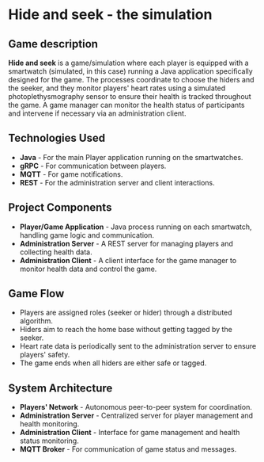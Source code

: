 # Hide and seek - the simulation

## Game description

**Hide and seek** is a game/simulation where each player is equipped with a smartwatch (simulated, in this case) running a Java application specifically designed for the game. The processes coordinate to choose the hiders and the seeker, and they monitor players' heart rates using a simulated photoplethysmography sensor to ensure their health is tracked throughout the game. A game manager can monitor the health status of participants and intervene if necessary via an administration client.

## Technologies Used

- **Java** - For the main Player application running on the smartwatches.
- **gRPC** - For communication between players.
- **MQTT** - For game notifications.
- **REST** - For the administration server and client interactions.

## Project Components

- **Player/Game Application** - Java process running on each smartwatch, handling game logic and communication.
- **Administration Server** - A REST server for managing players and collecting health data.
- **Administration Client** - A client interface for the game manager to monitor health data and control the game.

## Game Flow

- Players are assigned roles (seeker or hider) through a distributed algorithm.
- Hiders aim to reach the home base without getting tagged by the seeker.
- Heart rate data is periodically sent to the administration server to ensure players' safety.
- The game ends when all hiders are either safe or tagged.

## System Architecture

- **Players' Network** - Autonomous peer-to-peer system for coordination.
- **Administration Server** - Centralized server for player management and health monitoring.
- **Administration Client** - Interface for game management and health status monitoring.
- **MQTT Broker** - For communication of game status and messages.
